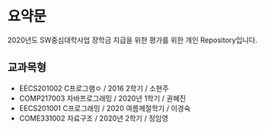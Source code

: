 # 요약문
2020년도 SW중심대학사업 장학금 지급을 위한 평가를 위한 개인 Repository입니다.

## 교과목형
- EECS201002 C프로그램ㅇ / 2016 2학기 / 소현주
- COMP217003 자바프로그래밍 / 2020년 1학기 / 권혜진
- EECS201001 C프로그래밍 / 2020 여름께절학기 / 이경숙
- COME331002 자료구조 /  2020년 2학기 / 정임영
